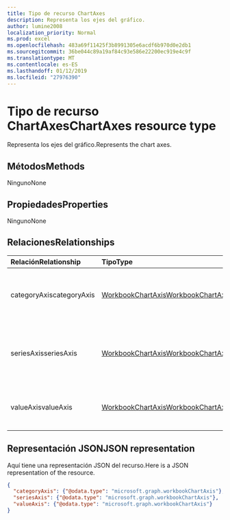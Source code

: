 ```yaml
---
title: Tipo de recurso ChartAxes
description: Representa los ejes del gráfico.
author: lumine2008
localization_priority: Normal
ms.prod: excel
ms.openlocfilehash: 483a69f11425f3b8991305e6acdf6b970d0e2db1
ms.sourcegitcommit: 36be044c89a19af84c93e586e22200ec919e4c9f
ms.translationtype: MT
ms.contentlocale: es-ES
ms.lasthandoff: 01/12/2019
ms.locfileid: "27976390"
---
```

# <a name="chartaxes-resource-type"></a><span data-ttu-id="26dec-103">Tipo de recurso ChartAxes</span><span class="sxs-lookup"><span data-stu-id="26dec-103">ChartAxes resource type</span></span>

<span data-ttu-id="26dec-104">Representa los ejes del gráfico.</span><span class="sxs-lookup"><span data-stu-id="26dec-104">Represents the chart axes.</span></span>


## <a name="methods"></a><span data-ttu-id="26dec-105">Métodos</span><span class="sxs-lookup"><span data-stu-id="26dec-105">Methods</span></span>
<span data-ttu-id="26dec-106">Ninguno</span><span class="sxs-lookup"><span data-stu-id="26dec-106">None</span></span>

## <a name="properties"></a><span data-ttu-id="26dec-107">Propiedades</span><span class="sxs-lookup"><span data-stu-id="26dec-107">Properties</span></span>
<span data-ttu-id="26dec-108">Ninguno</span><span class="sxs-lookup"><span data-stu-id="26dec-108">None</span></span>

## <a name="relationships"></a><span data-ttu-id="26dec-109">Relaciones</span><span class="sxs-lookup"><span data-stu-id="26dec-109">Relationships</span></span>
| <span data-ttu-id="26dec-110">Relación</span><span class="sxs-lookup"><span data-stu-id="26dec-110">Relationship</span></span> | <span data-ttu-id="26dec-111">Tipo</span><span class="sxs-lookup"><span data-stu-id="26dec-111">Type</span></span>   |<span data-ttu-id="26dec-112">Descripción</span><span class="sxs-lookup"><span data-stu-id="26dec-112">Description</span></span>|
|:---------------|:--------|:----------|
|<span data-ttu-id="26dec-113">categoryAxis</span><span class="sxs-lookup"><span data-stu-id="26dec-113">categoryAxis</span></span>|[<span data-ttu-id="26dec-114">WorkbookChartAxis</span><span class="sxs-lookup"><span data-stu-id="26dec-114">WorkbookChartAxis</span></span>](chartaxis.md)|<span data-ttu-id="26dec-p101">Representa el eje de categorías de un gráfico. Solo lectura.</span><span class="sxs-lookup"><span data-stu-id="26dec-p101">Represents the category axis in a chart. Read-only.</span></span>|
|<span data-ttu-id="26dec-117">seriesAxis</span><span class="sxs-lookup"><span data-stu-id="26dec-117">seriesAxis</span></span>|[<span data-ttu-id="26dec-118">WorkbookChartAxis</span><span class="sxs-lookup"><span data-stu-id="26dec-118">WorkbookChartAxis</span></span>](chartaxis.md)|<span data-ttu-id="26dec-p102">Representa el eje de series de un gráfico tridimensional. Solo lectura.</span><span class="sxs-lookup"><span data-stu-id="26dec-p102">Represents the series axis of a 3-dimensional chart. Read-only.</span></span>|
|<span data-ttu-id="26dec-121">valueAxis</span><span class="sxs-lookup"><span data-stu-id="26dec-121">valueAxis</span></span>|[<span data-ttu-id="26dec-122">WorkbookChartAxis</span><span class="sxs-lookup"><span data-stu-id="26dec-122">WorkbookChartAxis</span></span>](chartaxis.md)|<span data-ttu-id="26dec-p103">Representa el eje de valores de un eje. Solo lectura.</span><span class="sxs-lookup"><span data-stu-id="26dec-p103">Represents the value axis in an axis. Read-only.</span></span>|

## <a name="json-representation"></a><span data-ttu-id="26dec-125">Representación JSON</span><span class="sxs-lookup"><span data-stu-id="26dec-125">JSON representation</span></span>

<span data-ttu-id="26dec-126">Aquí tiene una representación JSON del recurso.</span><span class="sxs-lookup"><span data-stu-id="26dec-126">Here is a JSON representation of the resource.</span></span>

<!--{
  "blockType": "resource",
  "optionalProperties": [],
  "baseType": "microsoft.graph.entity",
  "@odata.type": "microsoft.graph.workbookChartAxes"
}-->

```json
{
  "categoryAxis": {"@odata.type": "microsoft.graph.workbookChartAxis"},
  "seriesAxis": {"@odata.type": "microsoft.graph.workbookChartAxis"},
  "valueAxis": {"@odata.type": "microsoft.graph.workbookChartAxis"}
}

```

<!-- uuid: 8fcb5dbc-d5aa-4681-8e31-b001d5168d79
2015-10-25 14:57:30 UTC -->
<!-- {
  "type": "#page.annotation",
  "description": "ChartAxes resource",
  "keywords": "",
  "section": "documentation",
  "tocPath": ""
}-->
